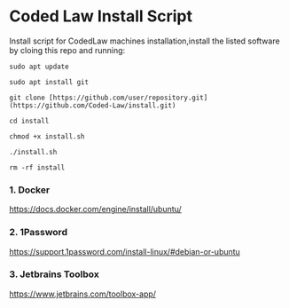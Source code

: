 # Coded Law Install Script
Install script for CodedLaw machines installation,install the listed software by cloing this repo and running:
```
sudo apt update
```
```
sudo apt install git
```
```
git clone [https://github.com/user/repository.git](https://github.com/Coded-Law/install.git)
```
```
cd install
```
```
chmod +x install.sh
```
```
./install.sh
```
```
rm -rf install
```

### 1. Docker 
https://docs.docker.com/engine/install/ubuntu/


### 2. 1Password
https://support.1password.com/install-linux/#debian-or-ubuntu


### 3. Jetbrains Toolbox
https://www.jetbrains.com/toolbox-app/
